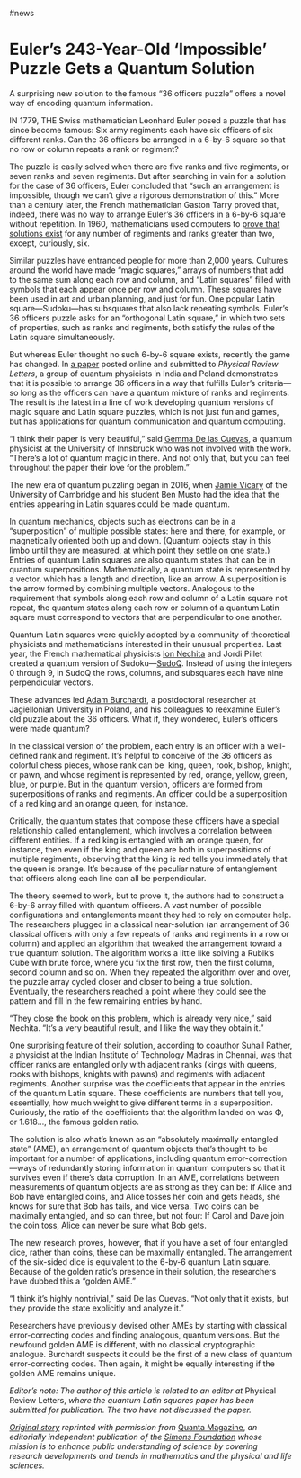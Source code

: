 #news 
# Euler’s 243-Year-Old ‘Impossible’ Puzzle Gets a Quantum Solution
A surprising new solution to the famous “36 officers puzzle” offers a novel way of encoding quantum information.


IN 1779, THE Swiss mathematician Leonhard Euler posed a puzzle that has since become famous: Six army regiments each have six officers of six different ranks. Can the 36 officers be arranged in a 6-by-6 square so that no row or column repeats a rank or regiment?

The puzzle is easily solved when there are five ranks and five regiments, or seven ranks and seven regiments. But after searching in vain for a solution for the case of 36 officers, Euler concluded that “such an arrangement is impossible, though we can’t give a rigorous demonstration of this.” More than a century later, the French mathematician Gaston Tarry proved that, indeed, there was no way to arrange Euler’s 36 officers in a 6-by-6 square without repetition. In 1960, mathematicians used computers to [prove that solutions exist](https://www.cambridge.org/core/journals/canadian-journal-of-mathematics/article/further-results-on-the-construction-of-mutually-orthogonal-latin-squares-and-the-falsity-of-eulers-conjecture/1152262BF046F8632638FE9C10610136) for any number of regiments and ranks greater than two, except, curiously, six.

Similar puzzles have entranced people for more than 2,000 years. Cultures around the world have made “magic squares,” arrays of numbers that add to the same sum along each row and column, and “Latin squares” filled with symbols that each appear once per row and column. These squares have been used in art and urban planning, and just for fun. One popular Latin square—Sudoku—has subsquares that also lack repeating symbols. Euler’s 36 officers puzzle asks for an “orthogonal Latin square,” in which two sets of properties, such as ranks and regiments, both satisfy the rules of the Latin square simultaneously.

But whereas Euler thought no such 6-by-6 square exists, recently the game has changed. In [a paper](https://arxiv.org/abs/2104.05122) posted online and submitted to _Physical Review Letters_, a group of quantum physicists in India and Poland demonstrates that it is possible to arrange 36 officers in a way that fulfills Euler’s criteria—so long as the officers can have a quantum mixture of ranks and regiments. The result is the latest in a line of work developing quantum versions of magic square and Latin square puzzles, which is not just fun and games, but has applications for quantum communication and quantum computing.

“I think their paper is very beautiful,” said [Gemma De las Cuevas](https://www.uibk.ac.at/th-physik/staff/de-las-cuevas/), a quantum physicist at the University of Innsbruck who was not involved with the work. “There’s a lot of quantum magic in there. And not only that, but you can feel throughout the paper their love for the problem.”

The new era of quantum puzzling began in 2016, when [Jamie Vicary](https://www.cst.cam.ac.uk/people/jv258) of the University of Cambridge and his student Ben Musto had the idea that the entries appearing in Latin squares could be made quantum.

In quantum mechanics, objects such as electrons can be in a “superposition” of multiple possible states: here and there, for example, or magnetically oriented both up and down. (Quantum objects stay in this limbo until they are measured, at which point they settle on one state.) Entries of quantum Latin squares are also quantum states that can be in quantum superpositions. Mathematically, a quantum state is represented by a vector, which has a length and direction, like an arrow. A superposition is the arrow formed by combining multiple vectors. Analogous to the requirement that symbols along each row and column of a Latin square not repeat, the quantum states along each row or column of a quantum Latin square must correspond to vectors that are perpendicular to one another.
    

Quantum Latin squares were quickly adopted by a community of theoretical physicists and mathematicians interested in their unusual properties. Last year, the French mathematical physicists [Ion Nechita](https://ion.nechita.net/about/) and Jordi Pillet created a quantum version of Sudoku—[SudoQ](https://arxiv.org/abs/2005.10862). Instead of using the integers 0 through 9, in SudoQ the rows, columns, and subsquares each have nine perpendicular vectors.

These advances led [Adam Burchardt](https://chaos.if.uj.edu.pl/ZOA/?which=people&lang=en&who=AdamBurchardt), a postdoctoral researcher at Jagiellonian University in Poland, and his colleagues to reexamine Euler’s old puzzle about the 36 officers. What if, they wondered, Euler’s officers were made quantum?

In the classical version of the problem, each entry is an officer with a well-defined rank and regiment. It’s helpful to conceive of the 36 officers as colorful chess pieces, whose rank can be  king, queen, rook, bishop, knight, or pawn, and whose regiment is represented by red, orange, yellow, green, blue, or purple. But in the quantum version, officers are formed from superpositions of ranks and regiments. An officer could be a superposition of a red king and an orange queen, for instance.

Critically, the quantum states that compose these officers have a special relationship called entanglement, which involves a correlation between different entities. If a red king is entangled with an orange queen, for instance, then even if the king and queen are both in superpositions of multiple regiments, observing that the king is red tells you immediately that the queen is orange. It’s because of the peculiar nature of entanglement that officers along each line can all be perpendicular.

The theory seemed to work, but to prove it, the authors had to construct a 6-by-6 array filled with quantum officers. A vast number of possible configurations and entanglements meant they had to rely on computer help. The researchers plugged in a classical near-solution (an arrangement of 36 classical officers with only a few repeats of ranks and regiments in a row or column) and applied an algorithm that tweaked the arrangement toward a true quantum solution. The algorithm works a little like solving a Rubik’s Cube with brute force, where you fix the first row, then the first column, second column and so on. When they repeated the algorithm over and over, the puzzle array cycled closer and closer to being a true solution. Eventually, the researchers reached a point where they could see the pattern and fill in the few remaining entries by hand.


“They close the book on this problem, which is already very nice,” said Nechita. “It’s a very beautiful result, and I like the way they obtain it.”

One surprising feature of their solution, according to coauthor Suhail Rather, a physicist at the Indian Institute of Technology Madras in Chennai, was that officer ranks are entangled only with adjacent ranks (kings with queens, rooks with bishops, knights with pawns) and regiments with adjacent regiments. Another surprise was the coefficients that appear in the entries of the quantum Latin square. These coefficients are numbers that tell you, essentially, how much weight to give different terms in a superposition. Curiously, the ratio of the coefficients that the algorithm landed on was Φ, or 1.618…, the famous golden ratio.


The solution is also what’s known as an “absolutely maximally entangled state” (AME), an arrangement of quantum objects that’s thought to be important for a number of applications, including quantum error-correction—ways of redundantly storing information in quantum computers so that it survives even if there’s data corruption. In an AME, correlations between measurements of quantum objects are as strong as they can be: If Alice and Bob have entangled coins, and Alice tosses her coin and gets heads, she knows for sure that Bob has tails, and vice versa. Two coins can be maximally entangled, and so can three, but not four: If Carol and Dave join the coin toss, Alice can never be sure what Bob gets.

The new research proves, however, that if you have a set of four entangled dice, rather than coins, these can be maximally entangled. The arrangement of the six-sided dice is equivalent to the 6-by-6 quantum Latin square. Because of the golden ratio’s presence in their solution, the researchers have dubbed this a “golden AME.”

“I think it’s highly nontrivial,” said De las Cuevas. “Not only that it exists, but they provide the state explicitly and analyze it.”

Researchers have previously devised other AMEs by starting with classical error-correcting codes and finding analogous, quantum versions. But the newfound golden AME is different, with no classical cryptographic analogue. Burchardt suspects it could be the first of a new class of quantum error-correcting codes. Then again, it might be equally interesting if the golden AME remains unique.

_Editor’s note: The author of this article is related to an editor at_ Physical Review Letters, _where the quantum Latin squares paper has been submitted for publication. The two have not discussed the paper._

[_Original story_](https://www.quantamagazine.org/eulers-243-year-old-impossible-puzzle-gets-a-quantum-solution-20220110/) _reprinted with permission from_ [Quanta Magazine](https://www.quantamagazine.org/), _an editorially independent publication of the_ [_Simons Foundation_](https://www.simonsfoundation.org/) _whose mission is to enhance public understanding of science by covering research developments and trends in mathematics and the physical and life sciences._
